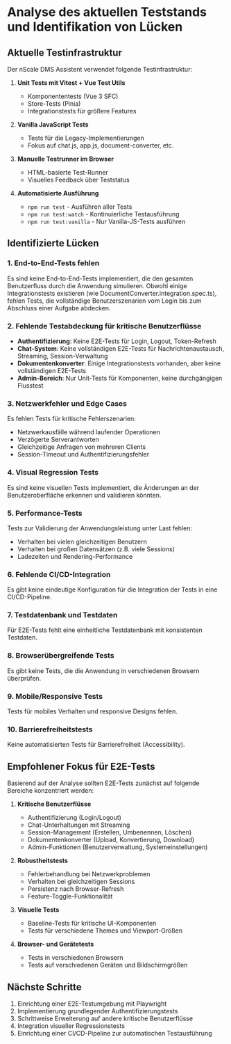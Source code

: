 # Analyse des aktuellen Teststands und Identifikation von Lücken

## Aktuelle Testinfrastruktur

Der nScale DMS Assistent verwendet folgende Testinfrastruktur:

1. **Unit Tests mit Vitest + Vue Test Utils**
   - Komponententests (Vue 3 SFC)
   - Store-Tests (Pinia)
   - Integrationstests für größere Features

2. **Vanilla JavaScript Tests**
   - Tests für die Legacy-Implementierungen
   - Fokus auf chat.js, app.js, document-converter, etc.

3. **Manuelle Testrunner im Browser**
   - HTML-basierte Test-Runner
   - Visuelles Feedback über Teststatus

4. **Automatisierte Ausführung**
   - `npm run test` - Ausführen aller Tests
   - `npm run test:watch` - Kontinuierliche Testausführung
   - `npm run test:vanilla` - Nur Vanilla-JS-Tests ausführen

## Identifizierte Lücken

### 1. End-to-End-Tests fehlen

Es sind keine End-to-End-Tests implementiert, die den gesamten Benutzerfluss durch die Anwendung simulieren. Obwohl einige Integrationstests existieren (wie DocumentConverter.integration.spec.ts), fehlen Tests, die vollständige Benutzerszenarien vom Login bis zum Abschluss einer Aufgabe abdecken.

### 2. Fehlende Testabdeckung für kritische Benutzerflüsse

- **Authentifizierung**: Keine E2E-Tests für Login, Logout, Token-Refresh
- **Chat-System**: Keine vollständigen E2E-Tests für Nachrichtenaustausch, Streaming, Session-Verwaltung
- **Dokumentenkonverter**: Einige Integrationstests vorhanden, aber keine vollständigen E2E-Tests
- **Admin-Bereich**: Nur Unit-Tests für Komponenten, keine durchgängigen Flusstest

### 3. Netzwerkfehler und Edge Cases

Es fehlen Tests für kritische Fehlerszenarien:
- Netzwerkausfälle während laufender Operationen
- Verzögerte Serverantworten
- Gleichzeitige Anfragen von mehreren Clients
- Session-Timeout und Authentifizierungsfehler

### 4. Visual Regression Tests

Es sind keine visuellen Tests implementiert, die Änderungen an der Benutzeroberfläche erkennen und validieren könnten.

### 5. Performance-Tests

Tests zur Validierung der Anwendungsleistung unter Last fehlen:
- Verhalten bei vielen gleichzeitigen Benutzern
- Verhalten bei großen Datensätzen (z.B. viele Sessions)
- Ladezeiten und Rendering-Performance

### 6. Fehlende CI/CD-Integration

Es gibt keine eindeutige Konfiguration für die Integration der Tests in eine CI/CD-Pipeline.

### 7. Testdatenbank und Testdaten

Für E2E-Tests fehlt eine einheitliche Testdatenbank mit konsistenten Testdaten.

### 8. Browserübergreifende Tests

Es gibt keine Tests, die die Anwendung in verschiedenen Browsern überprüfen.

### 9. Mobile/Responsive Tests

Tests für mobiles Verhalten und responsive Designs fehlen.

### 10. Barrierefreiheitstests

Keine automatisierten Tests für Barrierefreiheit (Accessibility).

## Empfohlener Fokus für E2E-Tests

Basierend auf der Analyse sollten E2E-Tests zunächst auf folgende Bereiche konzentriert werden:

1. **Kritische Benutzerflüsse**
   - Authentifizierung (Login/Logout)
   - Chat-Unterhaltungen mit Streaming
   - Session-Management (Erstellen, Umbenennen, Löschen)
   - Dokumentenkonverter (Upload, Konvertierung, Download)
   - Admin-Funktionen (Benutzerverwaltung, Systemeinstellungen)

2. **Robustheitstests**
   - Fehlerbehandlung bei Netzwerkproblemen
   - Verhalten bei gleichzeitigen Sessions
   - Persistenz nach Browser-Refresh
   - Feature-Toggle-Funktionalität

3. **Visuelle Tests**
   - Baseline-Tests für kritische UI-Komponenten
   - Tests für verschiedene Themes und Viewport-Größen

4. **Browser- und Gerätetests**
   - Tests in verschiedenen Browsern
   - Tests auf verschiedenen Geräten und Bildschirmgrößen

## Nächste Schritte

1. Einrichtung einer E2E-Testumgebung mit Playwright
2. Implementierung grundlegender Authentifizierungstests
3. Schrittweise Erweiterung auf andere kritische Benutzerflüsse
4. Integration visueller Regressionstests
5. Einrichtung einer CI/CD-Pipeline zur automatischen Testausführung
